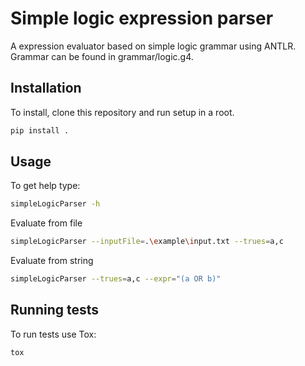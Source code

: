 # Simple logic expression parser
A expression evaluator based on simple logic grammar using ANTLR. Grammar can be found in grammar/logic.g4.

## Installation
To install, clone this repository and run setup in a root.
```bash
pip install .
```
## Usage
To get help type:
```bash
simpleLogicParser -h
```
Evaluate from file
```bash
simpleLogicParser --inputFile=.\example\input.txt --trues=a,c
```

Evaluate from string
```bash
simpleLogicParser --trues=a,c --expr="(a OR b)"
```

## Running tests
To run tests use Tox:
```bash
tox
```